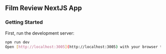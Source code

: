 ## Film Review NextJS App

### Getting Started

First, run the development server:

```bash
npm run dev
Open [http://localhost:3005](http://localhost:3005) with your browser to see the result.
```
